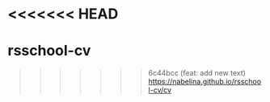 <<<<<<< HEAD
=======
# rsschool-cv
>>>>>>> 6c44bcc (feat: add new text)
https://nabelina.github.io/rsschool-cv/cv